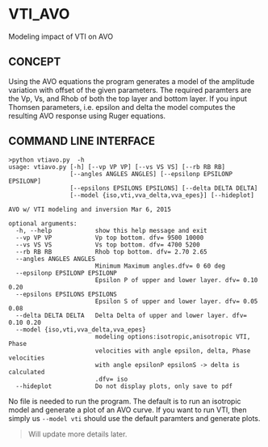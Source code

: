 # VTI_AVO
Modeling impact of VTI on AVO  
##  CONCEPT  
Using the AVO equations the program generates a model of the amplitude variation with offset of the given parameters. The required paramters are the Vp, Vs, and Rhob of both the top layer and bottom layer. If you input Thomsen parameters, i.e. epsilon and delta the model computes the resulting AVO response using Ruger equations. 
##  COMMAND LINE INTERFACE  
```
>python vtiavo.py  -h
usage: vtiavo.py [-h] [--vp VP VP] [--vs VS VS] [--rb RB RB]
                 [--angles ANGLES ANGLES] [--epsilonp EPSILONP EPSILONP]
                 [--epsilons EPSILONS EPSILONS] [--delta DELTA DELTA]
                 [--model {iso,vti,vva_delta,vva_epes}] [--hideplot]

AVO w/ VTI modeling and inversion Mar 6, 2015

optional arguments:
  -h, --help            show this help message and exit
  --vp VP VP            Vp top bottom. dfv= 9500 10000
  --vs VS VS            Vs top bottom. dfv= 4700 5200
  --rb RB RB            Rhob top bottom. dfv= 2.70 2.65
  --angles ANGLES ANGLES
                        Minimum Maximum angles.dfv= 0 60 deg
  --epsilonp EPSILONP EPSILONP
                        Epsilon P of upper and lower layer. dfv= 0.10 0.20
  --epsilons EPSILONS EPSILONS
                        Epsilon S of upper and lower layer. dfv= 0.05 0.08
  --delta DELTA DELTA   Delta Delta of upper and lower layer. dfv= 0.10 0.20
  --model {iso,vti,vva_delta,vva_epes}
                        modeling options:isotropic,anisotropic VTI, Phase
                        velocities with angle epsilon, delta, Phase velocities
                        with angle epsilonP epsilonS -> delta is calculated
                        .dfv= iso
  --hideplot            Do not display plots, only save to pdf  
  ```  
  No file is needed to run the program. The default is to run an isotropic model and generate a plot of an AVO curve. If you want to run VTI, then simply us ``--model vti``  should use the default paramters and generate plots. 
  
  >  Will update more details later.
